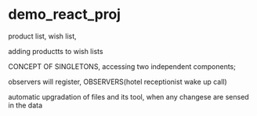 # demo_react_proj

product list, wish list, 

adding productts to wish lists

CONCEPT OF SINGLETONS, accessing two independent components;
       

observers will register, OBSERVERS(hotel receptionist wake up call)

automatic upgradation of files and its tool, when any changese are sensed in the data
